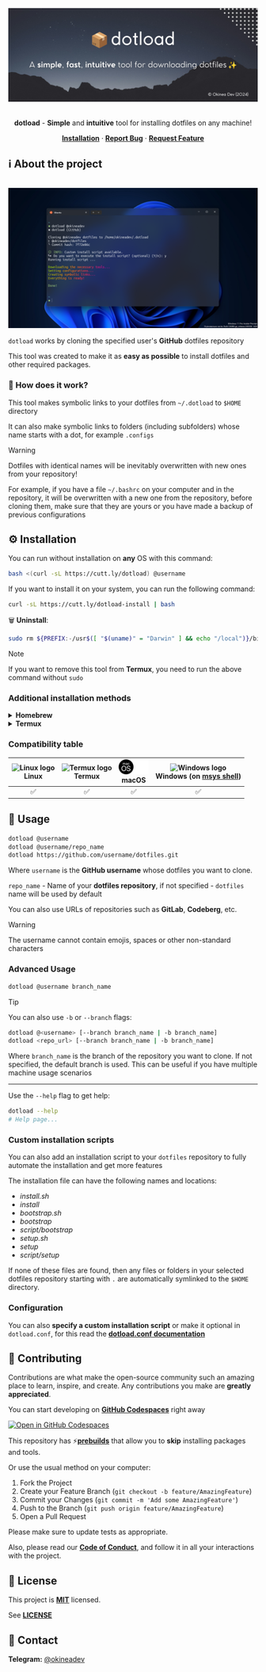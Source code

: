 <!-- markdownlint-disable no-inline-html first-line-h1 -->

<div align="center">
  <a href="https://github.com/cli-stuff/dotload">
    <!-- https://docs.github.com/en/get-started/writing-on-github/getting-started-with-writing-and-formatting-on-github/basic-writing-and-formatting-syntax#specifying-the-theme-an-image-is-shown-to -->
    <picture>
      <source media="(prefers-color-scheme: dark)" srcset="public/banner-dark.png" alt="Banner">
      <source media="(prefers-color-scheme: light)" srcset="public/banner-light.png" alt="Banner">
      <img src="public/banner-dark.png" alt="Banner">
    </picture>
  </a>

<br>
<br>

**dotload** - **Simple** and **intuitive** tool for installing dotfiles on any machine!

[**Installation**](#%EF%B8%8F-installation) · [**Report Bug**](https://github.com/cli-stuff/dotload/issues/new?labels=bug&template=bug_report.md) · [**Request Feature**](https://github.com/cli-stuff/dotload/issues/new?labels=enhancement&template=feature_request.md)

</div>

## ℹ️ About the project

<br>

<picture>
  <source media="(prefers-color-scheme: dark)" srcset="public/screenshot-dark.png" alt="Screenshot">
  <source media="(prefers-color-scheme: light)" srcset="public/screenshot-light.png" alt="Screenshot">
  <img src="public/screenshot-dark.png" alt="Screenshot">
</picture>

<br>

`dotload` works by cloning the specified user's **GitHub** dotfiles repository

This tool was created to make it as **easy as possible** to install dotfiles and other required packages.

### 🤔 How does it work?

This tool makes symbolic links to your dotfiles from `~/.dotload` to `$HOME` directory

It can also make symbolic links to folders (including subfolders) whose name starts with a dot, for example `.configs`

> [!WARNING]
> Dotfiles with identical names will be inevitably overwritten with new ones from your repository!

For example, if you have a file `~/.bashrc` on your computer and in the repository, it will be overwritten with a new one from the repository, before cloning them, make sure that they are yours or you have made a backup of previous configurations

## ⚙️ Installation

You can run without installation on **any** OS with this command:

```bash
bash <(curl -sL https://cutt.ly/dotload) @username
```

If you want to install it on your system, you can run the following command:

```bash
curl -sL https://cutt.ly/dotload-install | bash
```

🗑️ **Uninstall**:

```bash
sudo rm ${PREFIX:-/usr$([ "$(uname)" = "Darwin" ] && echo "/local")}/bin/dotload && hash -r
```

> [!NOTE]
> If you want to remove this tool from **Termux**, you need to run the above command without `sudo`

### Additional installation methods

<details>
  <summary><b>Homebrew</b></summary>
  <br/>

With [**brew**](https://brew.sh/) you can install this tool on **macOS** (and **Linux** too)

> ℹ️ Note: If you don't have [**brew**](https://brew.sh/) installed, install it **now** with this command:

```bash
/bin/bash -c "$(curl -fsSL https://raw.githubusercontent.com/Homebrew/install/HEAD/install.sh)"
```

  <hr/>

📥 **Install**:

```bash
brew tap cli-stuff/dotload
brew install dotload
```

</details>

<details>
  <summary><b>Termux</b></summary>
  <br/>

You will also receive further updates with this method

```bash
# Add Termux User Repository
pkg install tur-repo
pkg update && pkg install dotload
```

</details>

### Compatibility table

| <div><img src="https://upload.wikimedia.org/wikipedia/commons/f/f1/Icons8_flat_linux.svg" alt="Linux logo" width="30"/></div> **Linux** | <div><img src="https://upload.wikimedia.org/wikipedia/commons/b/b5/Termux.svg" alt="Termux logo" width="30"/></div> **Termux** | <div><img src="public/macos-dark-logo.svg#gh-light-mode-only" alt="macOS logo" width="30"/><img src="public/macos-light-logo.svg#gh-dark-mode-only" alt="macOS logo" width="30"/></div> **macOS** | <div><img src="https://github.com/cli-stuff/dotload/assets/81070564/99544c04-51e7-41b5-95f7-0828cfc97617" alt="Windows logo" width="30"/></div> **Windows** (on [msys shell](https://www.msys2.org/)) |
| :-------------------------------------------------------------------------------------------------------------------------------------: | :----------------------------------------------------------------------------------------------------------------------------: | :-----------------------------------------------------------------------------------------------------------------------------------------------------------------------------------------------: | :---------------------------------------------------------------------------------------------------------------------------------------------------------------------------------------------------: |
|                                                                   ✅                                                                    |                                                               ✅                                                               |                                                                                                ✅                                                                                                 |                                                                                                  ✅                                                                                                   |

## 🚀 Usage

```bash
dotload @username
dotload @username/repo_name
dotload https://github.com/username/dotfiles.git
```

Where `username` is the **GitHub username** whose dotfiles you want to clone.

`repo_name` - Name of your **dotfiles repository**, if not specified - `dotfiles` name will be used by default

You can also use URLs of repositories such as **GitLab**, **Codeberg**, etc.

> [!WARNING]
> The username cannot contain emojis, spaces or other non-standard characters

### Advanced Usage

```bash
dotload @username branch_name
```

> [!TIP]
> You can also use `-b` or `--branch` flags:

```bash
dotload @<username> [--branch branch_name | -b branch_name]
dotload <repo_url> [--branch branch_name | -b branch_name]
```

Where `branch_name` is the branch of the repository you want to clone. If not specified, the default branch is used. This can be useful if you have multiple machine usage scenarios

---

Use the `--help` flag to get help:

```bash
dotload --help
# Help page...
```

### Custom installation scripts

You can also add an installation script to your `dotfiles` repository to fully automate the installation and get more features

The installation file can have the following names and locations:

-   _install.sh_
-   _install_
-   _bootstrap.sh_
-   _bootstrap_
-   _script/bootstrap_
-   _setup.sh_
-   _setup_
-   _script/setup_

If none of these files are found, then any files or folders in your selected dotfiles repository starting with `.` are automatically symlinked to the `$HOME` directory.

### Configuration

You can also **specify a custom installation script**
or make it optional in `dotload.conf`, for this read the [**dotload.conf documentation**](docs/dotload_conf.md)

## 🤝 Contributing

Contributions are what make the open-source community such an amazing place to learn, inspire, and create. Any contributions you make are **greatly appreciated**.

You can start developing on [**GitHub Codespaces**](https://github.com/features/codespaces) right away

[![Open in GitHub Codespaces](https://github.com/codespaces/badge.svg)](https://codespaces.new/cli-stuff/dotload?quickstart=1)

This repository has ⚡[**prebuilds**](https://docs.github.com/en/codespaces/prebuilding-your-codespaces/about-github-codespaces-prebuilds) that allow you to **skip** installing packages and tools.

Or use the usual method on your computer:

1. Fork the Project
2. Create your Feature Branch (`git checkout -b feature/AmazingFeature`)
3. Commit your Changes (`git commit -m 'Add some AmazingFeature'`)
4. Push to the Branch (`git push origin feature/AmazingFeature`)
5. Open a Pull Request

Please make sure to update tests as appropriate.

Also, please read our [**Code of Conduct**](CODE_OF_CONDUCT.md), and follow it in all your interactions with the project.

## 📝 License

This project is [**MIT**](https://opensource.org/license/MIT) licensed.

See [**LICENSE**](LICENSE)

## 📨 Contact

**Telegram:** [@okineadev](https://t.me/okineadev)

<!-- ## ❤️ Support

This project is completely **free** and **open source**.

If you liked this tool - I would be very grateful if you could support me financially

Here are the details for transfers:

- 🍩 **Donatello**: <https://donatello.to/okineadev> -->
